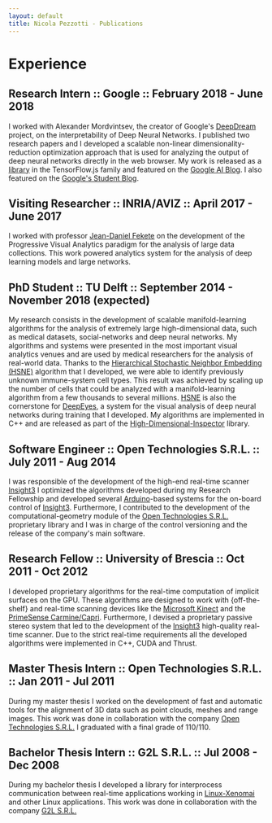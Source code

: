 ```yaml
---
layout: default
title: Nicola Pezzotti - Publications
---
```


Experience
================

Research Intern :: Google :: February 2018 - June 2018
-------
I worked with Alexander Mordvintsev, the creator of Google's [DeepDream](https://it.wikipedia.org/wiki/Deep_Dream) project, on the interpretability of Deep Neural Networks.
I published two research papers and I developed a scalable non-linear dimensionality-reduction optimization approach that is used for analyzing the output of deep neural networks directly in the web browser.
My work is released as a [library](https://github.com/tensorflow/tfjs-tsne) in the TensorFlow.js family and featured on the [Google AI Blog](https://ai.googleblog.com/2018/06/realtime-tsne-visualizations-with.html).
I also featured on the [Google's Student Blog](https://students.googleblog.com/2018/08/getting-to-know-research-intern-nicola.html).

Visiting Researcher :: INRIA/AVIZ :: April 2017 - June 2017
-------
I worked with professor [Jean-Daniel Fekete](https://en.wikipedia.org/wiki/Jean-Daniel_Fekete) on the development of the Progressive Visual Analytics paradigm for the analysis of large data collections. This work powered analytics system for the analysis of deep learning models and large networks.

PhD Student :: TU Delft :: September 2014 - November 2018 (expected)
-------
My research consists in the development of scalable manifold-learning algorithms for the analysis of extremely large high-dimensional data, such as medical datasets, social-networks and deep neural networks.
My algorithms and systems were presented in the most important visual analytics venues and are used by medical researchers for the analysis of real-world data.
Thanks to the [Hierarchical Stochastic Neighbor Embedding (HSNE)][9] algorithm that I developed, we were able to identify previously unknown immune-system cell types.
This result was achieved by scaling up the number of cells that could be analyzed with a manifold-learning algorithm from a few thousands to several millions.
[HSNE][9] is also the cornerstone for [DeepEyes][10], a system for the visual analysis of deep neural networks during training that I developed.
My algorithms are implemented in C++ and are released as part of the [High-Dimensional-Inspector](https://github.com/Nicola17/High-Dimensional-Inspector) library.

Software Engineer :: Open Technologies S.R.L. :: July 2011 - Aug 2014
-------
I was responsible of the development of the high-end real-time scanner [Insight3][5]
I optimized the algorithms developed during my Research Fellowship and developed several [Arduino][6]-based systems for the on-board control of [Insight3][5].
Furthermore, I contributed to the development of the computational-geometry module of the [Open Technologies S.R.L.][1] proprietary library and I was in charge of the control versioning and the release of the company's main software.

Research Fellow :: University of Brescia :: Oct 2011 - Oct 2012
-------
I developed proprietary algorithms for the real-time computation of implicit surfaces on the GPU.
These algorithms are designed to work with {off-the-shelf} and real-time scanning devices like the [Microsoft Kinect][2] and the [PrimeSense Carmine/Capri][3].
Furthermore, I devised a proprietary passive stereo system that led to the development of the [Insight3][5] high-quality real-time scanner.
Due to the strict real-time requirements all the developed algorithms were implemented in C++, CUDA and Thrust.

Master Thesis Intern :: Open Technologies S.R.L. :: Jan 2011 - Jul 2011
-------
During my master thesis I worked on the development of fast and automatic tools for the alignment of 3D data such as point clouds, meshes and range images.
This work was done in collaboration with the company [Open Technologies S.R.L.][1]
I graduated with a final grade of 110/110.

Bachelor Thesis Intern :: G2L S.R.L. :: Jul 2008 - Dec 2008
-------
During my bachelor thesis I developed a library for interprocess communication between real-time applications working in [Linux-Xenomai][7] and other Linux applications.
This work was done in collaboration with the company [G2L S.R.L.][8]


[1]: http://www.scanner3d.it/en/
[2]: https://en.wikipedia.org/wiki/Kinect
[3]: https://en.wikipedia.org/wiki/PrimeSense
[4]: http://structure.io/openni
[5]: http://www.scanner3d.it/en/3d-scanner/insight3.html
[6]: https://www.arduino.cc/
[7]: https://xenomai.org/
[8]: http://www.g2l-automazione.it/english/company.html
[9]: https://graphics.tudelft.nl/Publications-new/2016/PHLEV16/hsne.pdf
[10]: https://graphics.tudelft.nl/Publications-new/2018/PHVLEV18/paper216.pdf
